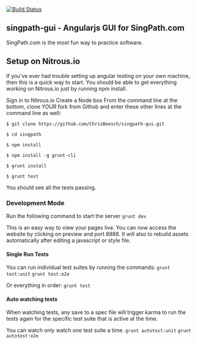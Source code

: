 [![Build Status](https://travis-ci.org/ChrisBoesch/singpath-gui.png?branch=gh-pages)](https://travis-ci.org/ChrisBoesch/singpath-gui)

## singpath-gui - Angularjs GUI for SingPath.com
  
SingPath.com is the most fun way to practice software. 

## Setup on Nitrous.io
If you've ever had trouble setting up angular testing on your own machine, then this is a quick way to start. 
You should be able to get everything working on Nitrous.io just by running npm install. 

Sign in to Nitrous.io
Create a Node box
From the command line at the bottom, clone YOUR fork from Github and enter these other lines at the command line as well: 

```
$ git clone https://github.com/ChrisBoesch/singpath-gui.git

$ cd singpath

$ npm install

$ npm install -g grunt-cli 

$ grunt install

$ grunt test
```

You should see all the tests passing. 

### Development Mode

Run the following command to start the server
`grunt dev`

This is an easy way to view your pages live. You can now access the website 
by clicking on preview and port 8888. It will also to rebuild assets 
automatically after editing a javascript or style file.

#### Single Run Tests

You can run individual test suites by running the commands:
`grunt test:unit`
`grunt test:e2e`

Or everything in order:
`grunt test`

#### Auto watching tests
When watching tests, any save to a spec file will trigger karma to run the tests again
for the specific test suite that is active at the time.

You can watch only watch one test suite a time.
`grunt autotest:unit`
`grunt autotest:e2e`

